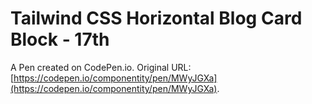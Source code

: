 # Tailwind CSS Horizontal Blog Card Block - 17th

A Pen created on CodePen.io. Original URL: [https://codepen.io/componentity/pen/MWyJGXa](https://codepen.io/componentity/pen/MWyJGXa).


